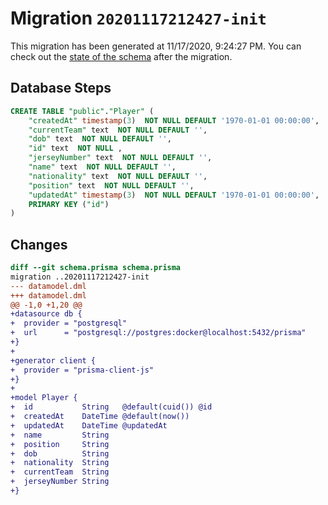 # Migration `20201117212427-init`

This migration has been generated at 11/17/2020, 9:24:27 PM.
You can check out the [state of the schema](./schema.prisma) after the migration.

## Database Steps

```sql
CREATE TABLE "public"."Player" (
    "createdAt" timestamp(3)  NOT NULL DEFAULT '1970-01-01 00:00:00',
    "currentTeam" text  NOT NULL DEFAULT '',
    "dob" text  NOT NULL DEFAULT '',
    "id" text  NOT NULL ,
    "jerseyNumber" text  NOT NULL DEFAULT '',
    "name" text  NOT NULL DEFAULT '',
    "nationality" text  NOT NULL DEFAULT '',
    "position" text  NOT NULL DEFAULT '',
    "updatedAt" timestamp(3)  NOT NULL DEFAULT '1970-01-01 00:00:00',
    PRIMARY KEY ("id")
) 
```

## Changes

```diff
diff --git schema.prisma schema.prisma
migration ..20201117212427-init
--- datamodel.dml
+++ datamodel.dml
@@ -1,0 +1,20 @@
+datasource db {
+  provider = "postgresql"
+  url      = "postgresql://postgres:docker@localhost:5432/prisma"
+}
+
+generator client {
+  provider = "prisma-client-js"
+}
+
+model Player {
+  id           String   @default(cuid()) @id
+  createdAt    DateTime @default(now())
+  updatedAt    DateTime @updatedAt
+  name         String
+  position     String
+  dob          String
+  nationality  String
+  currentTeam  String
+  jerseyNumber String
+}
```


